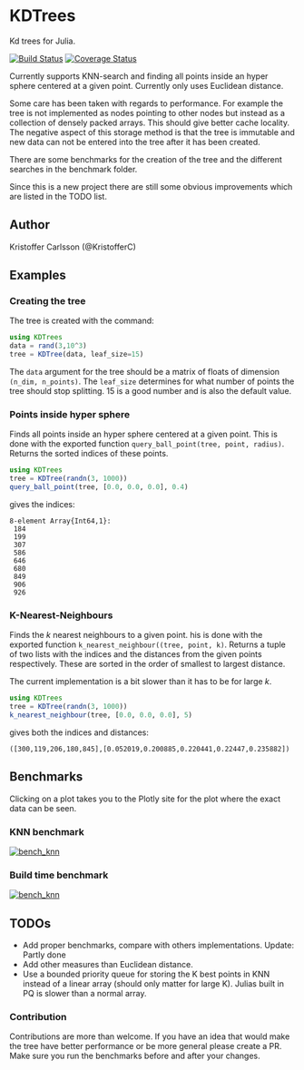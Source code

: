 # KDTrees

Kd trees for Julia.

[![Build Status](https://travis-ci.org/KristofferC/KDTrees.jl.svg?branch=master)](https://travis-ci.org/KristofferC/KDTrees.jl) [![Coverage Status](https://coveralls.io/repos/KristofferC/KDTrees.jl/badge.svg)](https://coveralls.io/r/KristofferC/KDTrees.jl)

Currently supports KNN-search and finding all points inside an hyper sphere centered at a given point. Currently only
uses Euclidean distance.

Some care has been taken with regards to performance. For example the tree is not implemented as nodes pointing to other nodes but instead as a collection of densely packed arrays. This should give better cache locality. The negative aspect of this storage method is that the tree is immutable and new data can not be entered into the tree after it has been created.

There are some benchmarks for the creation of the tree and the different searches in the benchmark folder. 

Since this is a new project there are still some obvious improvements which are listed in the TODO list.

## Author
Kristoffer Carlsson (@KristofferC)

## Examples

### Creating the tree

The tree is created with the command:
```julia
using KDTrees
data = rand(3,10^3)
tree = KDTree(data, leaf_size=15)
```
The `data` argument for the tree should be a matrix of floats of dimension `(n_dim, n_points)`. The `leaf_size` determines for what number of points the tree should stop splitting. 15 is a good number and is also the default value.

### Points inside hyper sphere

Finds all points inside an hyper sphere centered at a given point. This is done with the exported function `query_ball_point(tree, point, radius)`. Returns the sorted indices of these points. 

```julia
using KDTrees
tree = KDTree(randn(3, 1000))
query_ball_point(tree, [0.0, 0.0, 0.0], 0.4)
```
gives the indices:
```
8-element Array{Int64,1}:
 184
 199
 307
 586
 646
 680
 849
 906
 926
```

### K-Nearest-Neighbours

Finds the *k* nearest neighbours to a given point. his is done with the exported function `k_nearest_neighbour((tree, point, k)`. Returns a tuple of two lists with the indices and the distances
from the given points respectively. These are sorted in the order of smallest to largest distance.

The current implementation is a bit slower than it has to be for large *k*.

```julia
using KDTrees
tree = KDTree(randn(3, 1000))
k_nearest_neighbour(tree, [0.0, 0.0, 0.0], 5)
```
gives both the indices and distances:
```
([300,119,206,180,845],[0.052019,0.200885,0.220441,0.22447,0.235882])
```

## Benchmarks

Clicking on a plot takes you to the Plotly site for the plot where the exact data can be seen.

### KNN benchmark

[![bench_knn](https://github.com/KristofferC/KDTrees.jl/raw/master/benchmark/knn_search_speed_dim_3.png)](https://plot.ly/~kcarlsson89/133/)

### Build time benchmark

[![bench_knn](https://github.com/KristofferC/KDTrees.jl/raw/master/benchmark/build_time_for_kdtree_dim_3.png)](https://plot.ly/~kcarlsson89/93/build-time-for-kdtree-dim-3/)


## TODOs
* Add proper benchmarks, compare with others implementations. Update: Partly done
* Add other measures than Euclidean distance.
* Use a bounded priority queue for storing the K best points in KNN instead of a linear array (should only matter for large K). Julias built in PQ is slower than a normal array. 

### Contribution

Contributions are more than welcome. If you have an idea that would make the tree have better 
performance or be more general please create a PR. Make sure you run the benchmarks before and
after your changes.
